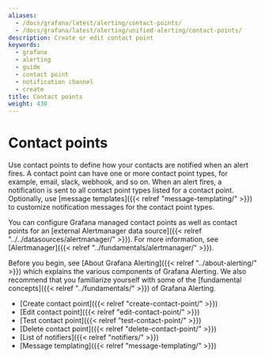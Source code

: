 ```yaml
---
aliases:
  - /docs/grafana/latest/alerting/contact-points/
  - /docs/grafana/latest/alerting/unified-alerting/contact-points/
description: Create or edit contact point
keywords:
  - grafana
  - alerting
  - guide
  - contact point
  - notification channel
  - create
title: Contact points
weight: 430
---
```


# Contact points

Use contact points to define how your contacts are notified when an alert fires. A contact point can have one or more contact point types, for example, email, slack, webhook, and so on. When an alert fires, a notification is sent to all contact point types listed for a contact point. Optionally, use [message templates]({{< relref "message-templating/" >}}) to customize notification messages for the contact point types.

You can configure Grafana managed contact points as well as contact points for an [external Alertmanager data source]({{< relref "../../datasources/alertmanager/" >}}). For more information, see [Alertmanager]({{< relref "../fundamentals/alertmanager/" >}}).

Before you begin, see [About Grafana Alerting]({{< relref "../about-alerting/" >}}) which explains the various components of Grafana Alerting. We also recommend that you familiarize yourself with some of the [fundamental concepts]({{< relref "../fundamentals/" >}}) of Grafana Alerting.

- [Create contact point]({{< relref "create-contact-point/" >}})
- [Edit contact point]({{< relref "edit-contact-point/" >}})
- [Test contact point]({{< relref "test-contact-point/" >}})
- [Delete contact point]({{< relref "delete-contact-point/" >}})
- [List of notifiers]({{< relref "notifiers/" >}})
- [Message templating]({{< relref "message-templating/" >}})
